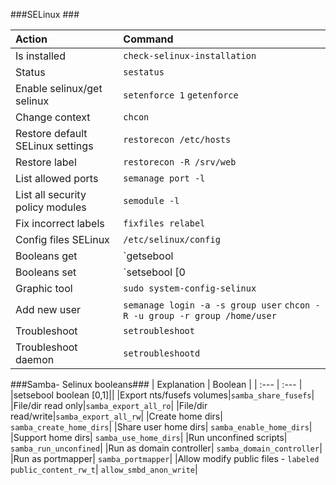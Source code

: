 ###SELinux ###

| Action                                  | Command                                    |
| :---                                    | :---                                       |
| Is installed| `check-selinux-installation`| 
| Status            | `sestatus` |
| Enable selinux/get selinux|`setenforce 1` `getenforce`|
| Change context | `chcon` |
|Restore default SELinux settings|`restorecon /etc/hosts `|
|Restore label| `restorecon -R /srv/web`| 
| List allowed ports|`semanage port -l `| 
|List all security policy modules| `semodule -l `|
| Fix incorrect labels| `fixfiles relabel`| 
| Config files SELinux | `/etc/selinux/config `  |
| Booleans get  | `getsebool | grep X`) |
| Booleans set| `setsebool [0|1]`  |
| Graphic tool| `sudo system-config-selinux` |
|Add new user| `semanage login -a -s group user` `chcon -R -u group -r group /home/user`|
|Troubleshoot|`setroubleshoot` |
|Troubleshoot daemon| `setroubleshootd`|


###Samba- Selinux booleans###
| Explanation                                | Boolean                                  |
| :---                                    | :---                                       |
|setsebool boolean [0,1]||
|Export nts/fusefs volumes|`samba_share_fusefs`|
|File/dir read only|`samba_export_all_ro`|
|File/dir read/write|`samba_export_all_rw`|
|Create home dirs| `samba_create_home_dirs`| 
|Share user home dirs| `samba_enable_home_dirs`| 
|Support home dirs| `samba_use_home_dirs`|
|Run unconfined scripts| `samba_run_unconfined`|
|Run as domain controller| `samba_domain_controller`|
|Run as portmapper| `samba_portmapper`|
|Allow modify public files - `labeled public_content_rw_t`|  `allow_smbd_anon_write`|
